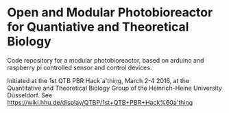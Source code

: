 # Open and Modular Photobioreactor for Quantiative and Theoretical Biology

Code repository for a modular photobioreactor, based on arduino
and raspberry pi controlled sensor and control devices. 

Initiated at the 1st QTB PBR Hack`a'thing, March 2-4 2016, at
the Quantitative and Theoretical Biology Group of the Heinrich-Heine
University Düsseldorf. See
<https://wiki.hhu.de/display/QTBP/1st+QTB+PBR+Hack%60a'thing>
